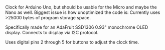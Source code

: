Clock for Arduino Uno, but should be usable for the Micro and maybe the Nano as well. Biggest issue is how unoptimized the code is: Currently uses >25000 bytes of program storage space.

Specifically made for an AdaFruit SSD1306 0.93" monochrome OLED display. Connects to display via I2C protocol.

Uses digital pins 2 through 5 for buttons to adjust the clock time.
